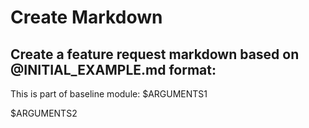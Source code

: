 # Create Markdown

## Create a feature request markdown based on @INITIAL_EXAMPLE.md format:

This is part of baseline module: $ARGUMENTS1

$ARGUMENTS2
